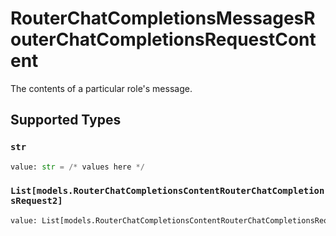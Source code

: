 # RouterChatCompletionsMessagesRouterChatCompletionsRequestContent

The contents of a particular role's message.


## Supported Types

### `str`

```python
value: str = /* values here */
```

### `List[models.RouterChatCompletionsContentRouterChatCompletionsRequest2]`

```python
value: List[models.RouterChatCompletionsContentRouterChatCompletionsRequest2] = /* values here */
```

